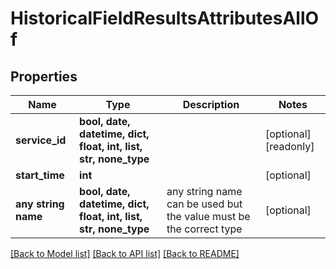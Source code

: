 # HistoricalFieldResultsAttributesAllOf


## Properties
Name | Type | Description | Notes
------------ | ------------- | ------------- | -------------
**service_id** | **bool, date, datetime, dict, float, int, list, str, none_type** |  | [optional] [readonly] 
**start_time** | **int** |  | [optional] 
**any string name** | **bool, date, datetime, dict, float, int, list, str, none_type** | any string name can be used but the value must be the correct type | [optional]

[[Back to Model list]](../README.md#documentation-for-models) [[Back to API list]](../README.md#documentation-for-api-endpoints) [[Back to README]](../README.md)


